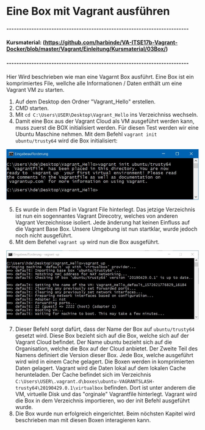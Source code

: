 # Eine Box mit Vagrant ausführen
#### -------------------------------------------------------------------------
#### Kursmaterial: (https://github.com/harbinde/VA-ITSE17b-Vagrant-Docker/blob/master/Vagrant/Einleitung/Kursmaterial/03Box/)
#### -------------------------------------------------------------------------

Hier Wird beschrieben wie man eine Vagarnt Box ausführt. Eine Box ist ein komprimiertes File, wellche alle Informationen / Daten enthält um eine Vagrant VM zu starten.

1) Auf dem Desktop den Ordner "Vagrant_Hello" erstellen.
2) CMD starten.
3) Mit `cd C:\Users\USER\Desktop\Vagrant_Hello` ins Verzeichniss wechseln.
4) Damit eine Box aus der Vagrant Cloud als VM ausgeführt werden kann, muss zuerst die BOX initialisiert werden.
Für diesen Test werden wir eine Ubuntu Maschine nehmen.
Mit dem Befehl `vagrant init ubuntu/trusty64` wird die Box initialisiert:

![alt text](https://github.com/harbinde/VA-ITSE17b-Vagrant-Docker/blob/master/Vagrant/Einleitung/IMG/vagrant_init_hello.JPG)

5) Es wurde in dem Pfad in Vagrant File hinterlegt. Das jetzige Verzeichnis ist nun ein sogennantes Vagrant Direcotry, welches von anderen Vagrant Verzeichnisse isoliert. Jede änderung hat keinen Einfluss auf die Vagrant Base Box. Unsere Umgebung ist nun startklar, wurde jedoch noch nicht ausgeführt.
6) Mit dem Befehel `vagrant up` wird nun die Box ausgeführt. 

![alt text](https://github.com/harbinde/VA-ITSE17b-Vagrant-Docker/blob/master/Vagrant/Einleitung/IMG/vagrant_up_hello.JPG)

7) Dieser Befehl sorgt dafürt, dass der Name der Box auf `ubuntu/trusty64` gesetzt wird. Diese Box bezieht sich auf die Box, welche sich auf der Vagrant Cloud befindet. Der Name ubuntu bezieht sich auf die Organisation, welche die Box auf der Cloud anbietet. Der Zweite Teil des Namens definiert die Version dieser Box. Jede Box, welche ausgeführt wird wird in einem Cache gelagert. Die Boxen werden in komprimierten Daten gelagert. Vagrant wird die Daten lokal auf dem lokalen Cache herunteladen. Der Cache befindet sich im Verzeichnis `C:\Users\USER\.vagrant.d\boxes\ubuntu-VAGRANTSLASH-trusty64\20190429.0.1\virtualbox` befinden. Dort ist unter anderem die VM, virtuelle Disk und das "orginale" Vagrantfile hinterlegt. Vagrant wird die Box in dem Verzeichnis importieren, wo der init Befehl ausgeführt wurde.
8) Die Box wurde nun erfolgreich eingerichtet. Beim nöchsten Kapitel wird beschrieben man mit diesen Boxen interagieren kann.
